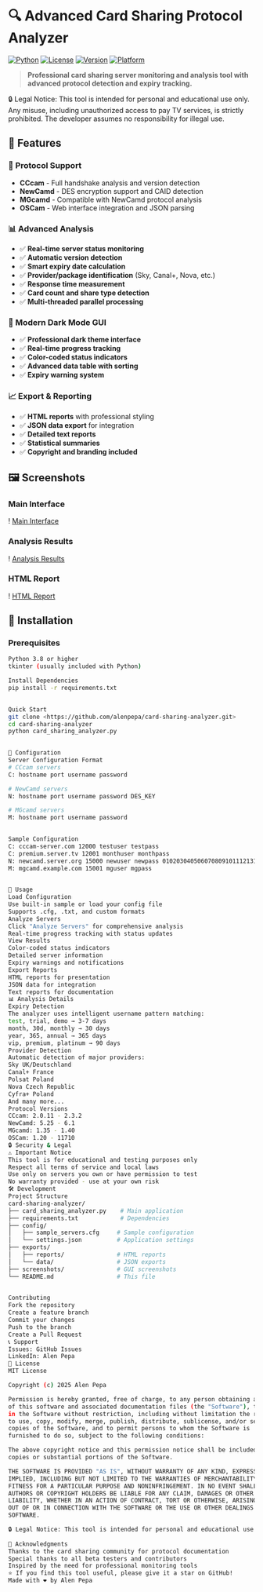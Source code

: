 # 🔍 Advanced Card Sharing Protocol Analyzer

[![Python](#maybeCitation:<https://img.shields.io/badge/Python-3.8+-blue.svg>)](<https://www.python.org/>)
[![License](#maybeCitation:<https://img.shields.io/badge/License-MIT-green.svg>)](LICENSE)
[![Version](#maybeCitation:<https://img.shields.io/badge/Version-3.0-orange.svg>)](<https://github.com/alenpepa/card-sharing-analyzer>)
[![Platform](#maybeCitation:<https://img.shields.io/badge/Platform-Windows%20%7C%20Linux%20%7C%20macOS-lightgrey.svg>)](<https://github.com/alenpepa/card-sharing-analyzer>)

> **Professional card sharing server monitoring and analysis tool with advanced protocol detection and expiry tracking.**

🔒 Legal Notice: This tool is intended for personal and educational use only. Any misuse, including unauthorized access to pay TV services, is strictly prohibited. The developer assumes no responsibility for illegal use.

## 🚀 Features

### 🔧 Protocol Support
- **CCcam** - Full handshake analysis and version detection
- **NewCamd** - DES encryption support and CAID detection
- **MGcamd** - Compatible with NewCamd protocol analysis
- **OSCam** - Web interface integration and JSON parsing

### 📊 Advanced Analysis
- ✅ **Real-time server status monitoring**
- ✅ **Automatic version detection**
- ✅ **Smart expiry date calculation**
- ✅ **Provider/package identification** (Sky, Canal+, Nova, etc.)
- ✅ **Response time measurement**
- ✅ **Card count and share type detection**
- ✅ **Multi-threaded parallel processing**

### 🎨 Modern Dark Mode GUI
- ✅ **Professional dark theme interface**
- ✅ **Real-time progress tracking**
- ✅ **Color-coded status indicators**
- ✅ **Advanced data table with sorting**
- ✅ **Expiry warning system**

### 📈 Export & Reporting
- ✅ **HTML reports** with professional styling
- ✅ **JSON data export** for integration
- ✅ **Detailed text reports**
- ✅ **Statistical summaries**
- ✅ **Copyright and branding included**

## 🖼️ Screenshots

### Main Interface
! [Main Interface](#maybeCitation:screenshots/main-interface.png)

### Analysis Results
! [Analysis Results](#maybeCitation:screenshots/analysis-results.png)

### HTML Report
! [HTML Report](#maybeCitation:screenshots/html-report.png)

## 🔧 Installation

### Prerequisites
```bash
Python 3.8 or higher
tkinter (usually included with Python)

Install Dependencies
pip install -r requirements.txt

​
Quick Start
git clone <https://github.com/alenpepa/card-sharing-analyzer.git>
cd card-sharing-analyzer
python card_sharing_analyzer.py

​
📝 Configuration
Server Configuration Format
# CCcam servers
C: hostname port username password

# NewCamd servers
N: hostname port username password DES_KEY

# MGcamd servers
M: hostname port username password

​
Sample Configuration
C: cccam-server.com 12000 testuser testpass
C: premium.server.tv 12001 monthuser monthpass
N: newcamd.server.org 15000 newuser newpass 0102030405060708091011121314
M: mgcamd.example.com 15001 mguser mgpass

​
🚀 Usage
Load Configuration
Use built-in sample or load your config file
Supports .cfg, .txt, and custom formats
Analyze Servers
Click "Analyze Servers" for comprehensive analysis
Real-time progress tracking with status updates
View Results
Color-coded status indicators
Detailed server information
Expiry warnings and notifications
Export Reports
HTML reports for presentation
JSON data for integration
Text reports for documentation
📊 Analysis Details
Expiry Detection
The analyzer uses intelligent username pattern matching:
test, trial, demo → 3-7 days
month, 30d, monthly → 30 days
year, 365, annual → 365 days
vip, premium, platinum → 90 days
Provider Detection
Automatic detection of major providers:
Sky UK/Deutschland
Canal+ France
Polsat Poland
Nova Czech Republic
Cyfra+ Poland
And many more...
Protocol Versions
CCcam: 2.0.11 - 2.3.2
NewCamd: 5.25 - 6.1
MGcamd: 1.35 - 1.40
OSCam: 1.20 - 11710
🔒 Security & Legal
⚠️ Important Notice
This tool is for educational and testing purposes only
Respect all terms of service and local laws
Use only on servers you own or have permission to test
No warranty provided - use at your own risk
🛠️ Development
Project Structure
card-sharing-analyzer/
├── card_sharing_analyzer.py    # Main application
├── requirements.txt            # Dependencies
├── config/
│   ├── sample_servers.cfg     # Sample configuration
│   └── settings.json          # Application settings
├── exports/
│   ├── reports/               # HTML reports
│   └── data/                  # JSON exports
├── screenshots/               # GUI screenshots
└── README.md                  # This file

​
Contributing
Fork the repository
Create a feature branch
Commit your changes
Push to the branch
Create a Pull Request
📞 Support
Issues: GitHub Issues
LinkedIn: Alen Pepa
📜 License
MIT License

Copyright (c) 2025 Alen Pepa

Permission is hereby granted, free of charge, to any person obtaining a copy
of this software and associated documentation files (the "Software"), to deal
in the Software without restriction, including without limitation the rights
to use, copy, modify, merge, publish, distribute, sublicense, and/or sell
copies of the Software, and to permit persons to whom the Software is
furnished to do so, subject to the following conditions:

The above copyright notice and this permission notice shall be included in all
copies or substantial portions of the Software.

THE SOFTWARE IS PROVIDED "AS IS", WITHOUT WARRANTY OF ANY KIND, EXPRESS OR
IMPLIED, INCLUDING BUT NOT LIMITED TO THE WARRANTIES OF MERCHANTABILITY,
FITNESS FOR A PARTICULAR PURPOSE AND NONINFRINGEMENT. IN NO EVENT SHALL THE
AUTHORS OR COPYRIGHT HOLDERS BE LIABLE FOR ANY CLAIM, DAMAGES OR OTHER
LIABILITY, WHETHER IN AN ACTION OF CONTRACT, TORT OR OTHERWISE, ARISING FROM,
OUT OF OR IN CONNECTION WITH THE SOFTWARE OR THE USE OR OTHER DEALINGS IN THE
SOFTWARE.

🔒 Legal Notice: This tool is intended for personal and educational use only. Any misuse, including unauthorized access to pay TV services, is strictly prohibited. The developer assumes no responsibility for illegal use.
​
🙏 Acknowledgments
Thanks to the card sharing community for protocol documentation
Special thanks to all beta testers and contributors
Inspired by the need for professional monitoring tools
⭐ If you find this tool useful, please give it a star on GitHub!
Made with ❤️ by Alen Pepa
